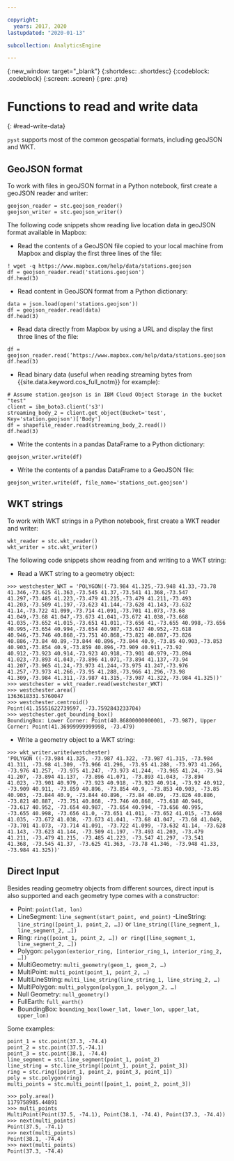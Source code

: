 ```yaml
---

copyright:
  years: 2017, 2020
lastupdated: "2020-01-13"

subcollection: AnalyticsEngine

---
```


<!-- Attribute definitions -->
{:new_window: target="_blank"}
{:shortdesc: .shortdesc}
{:codeblock: .codeblock}
{:screen: .screen}
{:pre: .pre}

# Functions to read and write data
{: #read-write-data}

`pyst` supports most of the common geospatial formats, including  geoJSON and WKT.

## GeoJSON format

To work with files in geoJSON format in a Python notebook, first create a geoJSON reader and writer:
```
geojson_reader = stc.geojson_reader()
geojson_writer = stc.geojson_writer()
```
The following code snippets show reading live location data in geoJSON format available in Mapbox:

- Read the contents of a GeoJSON file copied to your local machine from Mapbox and display the first three lines of the file:
```
! wget -q https://www.mapbox.com/help/data/stations.geojson
df = geojson_reader.read('stations.geojson')
df.head(3)
```
- Read content in GeoJSON format from a Python dictionary:
```
data = json.load(open('stations.geojson'))
df = geojson_reader.read(data)
df.head(3)
```
- Read data directly from Mapbox by using a URL and display the first three lines of the file:
```
df = geojson_reader.read(‘https://www.mapbox.com/help/data/stations.geojson’) df.head(3)
```
- Read binary data (useful when reading streaming bytes from {{site.data.keyword.cos_full_notm}} for example):
```
# Assume station.geojson is in IBM Cloud Object Storage in the bucket "test"
client = ibm_boto3.client('s3')
streaming_body_2 = client.get_object(Bucket='test', Key='station.geojson')['Body']
df = shapefile_reader.read(streaming_body_2.read())
df.head(3)
```
- Write the contents in a pandas DataFrame to a Python dictionary:
```
geojson_writer.write(df)
```
- Write the contents of a pandas DataFrame to a GeoJSON file:
```
geojson_writer.write(df, file_name='stations_out.geojson')
```

## WKT strings

To work with WKT strings in a Python notebook, first create a WKT reader and writer:
```
wkt_reader = stc.wkt_reader()
wkt_writer = stc.wkt_writer()
```

The following code snippets show reading from and writing to a WKT string:

- Read a WKT string to a geometry object:
```
>>> westchester_WKT = 'POLYGON((-73.984 41.325,-73.948 41.33,-73.78 41.346,-73.625 41.363,-73.545 41.37,-73.541 41.368,-73.547 41.297,-73.485 41.223,-73.479 41.215,-73.479 41.211,-73.493 41.203,-73.509 41.197,-73.623 41.144,-73.628 41.143,-73.632 41.14,-73.722 41.099,-73.714 41.091,-73.701 41.073,-73.68 41.049,-73.68 41.047,-73.673 41.041,-73.672 41.038,-73.668 41.035,-73.652 41.015,-73.651 41.011,-73.656 41,-73.655 40.998,-73.656 40.995,-73.654 40.994,-73.654 40.987,-73.617 40.952,-73.618 40.946,-73.746 40.868,-73.751 40.868,-73.821 40.887,-73.826 40.886,-73.84 40.89,-73.844 40.896,-73.844 40.9,-73.85 40.903,-73.853 40.903,-73.854 40.9,-73.859 40.896,-73.909 40.911,-73.92 40.912,-73.923 40.914,-73.923 40.918,-73.901 40.979,-73.894 41.023,-73.893 41.043,-73.896 41.071,-73.894 41.137,-73.94 41.207,-73.965 41.24,-73.973 41.244,-73.975 41.247,-73.976 41.257,-73.973 41.266,-73.95 41.288,-73.966 41.296,-73.98 41.309,-73.984 41.311,-73.987 41.315,-73.987 41.322,-73.984 41.325))'
>>> westchester = wkt_reader.read(westchester_WKT)
>>> westchester.area()
1363618331.5760047
>>> westchester.centroid()
Point(41.15551622739597, -73.7592843233704)
>>> westchester.get_bounding_box()
BoundingBox: Lower Corner: Point(40.86800000000001, -73.987), Upper Corner: Point(41.36999999999998, -73.479)
```
- Write a geometry object to a WKT string:
```
>>> wkt_writer.write(westchester)
'POLYGON ((-73.984 41.325, -73.987 41.322, -73.987 41.315, -73.984 41.311, -73.98 41.309, -73.966 41.296, -73.95 41.288, -73.973 41.266, -73.976 41.257, -73.975 41.247, -73.973 41.244, -73.965 41.24, -73.94 41.207, -73.894 41.137, -73.896 41.071, -73.893 41.043, -73.894 41.023, -73.901 40.979, -73.923 40.918, -73.923 40.914, -73.92 40.912, -73.909 40.911, -73.859 40.896, -73.854 40.9, -73.853 40.903, -73.85 40.903, -73.844 40.9, -73.844 40.896, -73.84 40.89, -73.826 40.886, -73.821 40.887, -73.751 40.868, -73.746 40.868, -73.618 40.946, -73.617 40.952, -73.654 40.987, -73.654 40.994, -73.656 40.995, -73.655 40.998, -73.656 41.0, -73.651 41.011, -73.652 41.015, -73.668 41.035, -73.672 41.038, -73.673 41.041, -73.68 41.047, -73.68 41.049, -73.701 41.073, -73.714 41.091, -73.722 41.099, -73.632 41.14, -73.628 41.143, -73.623 41.144, -73.509 41.197, -73.493 41.203, -73.479 41.211, -73.479 41.215, -73.485 41.223, -73.547 41.297, -73.541 41.368, -73.545 41.37, -73.625 41.363, -73.78 41.346, -73.948 41.33, -73.984 41.325))'
```

## Direct Input

Besides reading geometry objects from different sources, direct input is also supported and each geometry type comes with a constructor:

- Point: `point(lat, lon)`
- LineSegment: `line_segment(start_point, end_point)`
-LineString: `line_string([point_1, point_2, …])` or `line_string([line_segment_1, line_segment_2, …])`
- Ring: `ring([point_1, point_2, …]) or ring([line_segment_1, line_segment_2, …])`
- Polygon: `polygon(exterior_ring, [interior_ring_1, interior_ring_2, …])`
- MultiGeometry: `multi_geometry(geom_1, geom_2, …)`
- MultiPoint: `multi_point(point_1, point_2, …)`
- MultiLineString: `multi_line_string(line_string_1, line_string_2, …)`
- MultiPolygon: `multi_polygon(polygon_1, polygon_2, …)`
- Null Geometry: `null_geometry()`
- FullEarth: `full_earth()`
- BoundingBox: `bounding_box(lower_lat, lower_lon, upper_lat, upper_lon)`

Some examples:
```
point_1 = stc.point(37.3, -74.4)
point_2 = stc.point(37.5,-74.1)
point_3 = stc.point(38.1, -74.4)
line_segment = stc.line_segment(point_1, point_2)
line_string = stc.line_string([point_1, point_2, point_3])
ring = stc.ring([point_1, point_2, point_3, point_1])
poly = stc.polygon(ring)
multi_points = stc.multi_point([point_1, point_2, point_3])

>>> poly.area()
1179758985.44891
>>> multi_points
MultiPoint(Point(37.5, -74.1), Point(38.1, -74.4), Point(37.3, -74.4))
>>> next(multi_points)
Point(37.5, -74.1)
>>> next(multi_points)
Point(38.1, -74.4)
>>> next(multi_points)
Point(37.3, -74.4)
```
